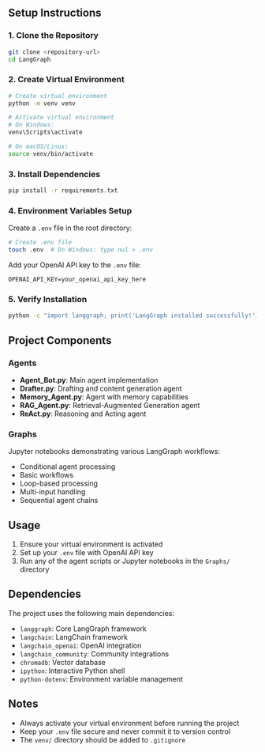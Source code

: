 
## Setup Instructions

### 1. Clone the Repository
```bash
git clone <repository-url>
cd LangGraph
```

### 2. Create Virtual Environment
```bash
# Create virtual environment
python -m venv venv

# Activate virtual environment
# On Windows:
venv\Scripts\activate

# On macOS/Linux:
source venv/bin/activate
```

### 3. Install Dependencies
```bash
pip install -r requirements.txt
```

### 4. Environment Variables Setup
Create a `.env` file in the root directory:

```bash
# Create .env file
touch .env  # On Windows: type nul > .env
```

Add your OpenAI API key to the `.env` file:
```env
OPENAI_API_KEY=your_openai_api_key_here
```

### 5. Verify Installation
```bash
python -c "import langgraph; print('LangGraph installed successfully!')"
```

## Project Components

### Agents
- **Agent_Bot.py**: Main agent implementation
- **Drafter.py**: Drafting and content generation agent
- **Memory_Agent.py**: Agent with memory capabilities
- **RAG_Agent.py**: Retrieval-Augmented Generation agent
- **ReAct.py**: Reasoning and Acting agent

### Graphs
Jupyter notebooks demonstrating various LangGraph workflows:
- Conditional agent processing
- Basic workflows
- Loop-based processing
- Multi-input handling
- Sequential agent chains

## Usage

1. Ensure your virtual environment is activated
2. Set up your `.env` file with OpenAI API key
3. Run any of the agent scripts or Jupyter notebooks in the `Graphs/` directory

## Dependencies

The project uses the following main dependencies:
- `langgraph`: Core LangGraph framework
- `langchain`: LangChain framework
- `langchain_openai`: OpenAI integration
- `langchain_community`: Community integrations
- `chromadb`: Vector database
- `ipython`: Interactive Python shell
- `python-dotenv`: Environment variable management

## Notes

- Always activate your virtual environment before running the project
- Keep your `.env` file secure and never commit it to version control
- The `venv/` directory should be added to `.gitignore`